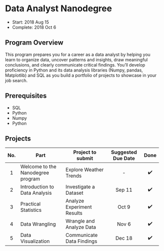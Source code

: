 # Data Analyst Nanodegree
- Start: 2018 Aug 15
- Complete: 2018 Oct 6

## Program Overview
This program prepares you for a career as a data analyst by helping you learn to organize data, uncover
patterns and insights, draw meaningful conclusions, and clearly communicate critical findings. You’ll develop
proficiency in Python and its data analysis libraries (Numpy, pandas, Matplotlib) and SQL as you build a
portfolio of projects to showcase in your job search.

## Prerequisites
- SQL
- Python
- Numpy
- Python

## Projects
| No.   | Part                              | Project to submit            | Suggested Due Date | Done              |
| :---: | --------------------------------- | ---------------------------  |:------------------:|:-----------------:|
| 1     | Welcome to the Nanodegree program |  Explore Weather Trends      | -                  |:heavy_check_mark: |
| 2     | Introduction to Data Analysis     |  Investigate a Dataset       | Sep 11             |:heavy_check_mark: |
| 3     | Practical Statistics              |  Analyze Experiment Results  | Oct 9              |:heavy_check_mark: |
| 4     | Data Wrangling                    |  Wrangle and Analyze Data    | Nov 6              |:heavy_check_mark: |
| 5     | Data Visualization                |  Communicate Data Findings   | Dec 18             |:heavy_check_mark: |
